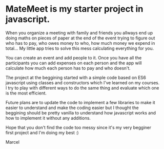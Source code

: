 # MateMeet is my starter project in javascript.
When you organize a meeting with family and friends you allways end up doing maths on pieces of paper at the end of the event trying to figure out who has to pay, who owes money to who, how much money we expend in total...
My little app tries to solve this mess calculating everything for you.

You can create an event and add people to it. 
Once you have all the participants you can add expenses on each person and the app will calculate how much each person has to pay and who doesn't.

The project at the beggining started with a simple code based on ES6 javascript using classes and constructors which I've learned on my courses.
I try to play with different ways to do the same thing and evaluate which one is the most efficient. 

Future plans are to update the code to implement a few libraries to make it easier to understand and make the coding easier but I thought the beggining should be pretty vanilla to understand how javascript works and how to implement it without any additions. 

Hope that you don't find the code too messy since it's my very begginer first project and I'm doing my best :)

Marcel
